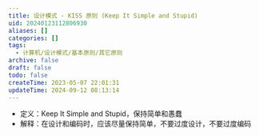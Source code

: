 ```yaml
---
title: 设计模式 - KISS 原则 (Keep It Simple and Stupid)
uid: 20240123112806930
aliases: []
categories: []
tags:
  - 计算机/设计模式/基本原则/其它原则
archive: false
draft: false
todo: false
createTime: 2023-05-07 22:01:31
updateTime: 2024-09-12 08:13:14
---
```


- 定义：Keep It Simple and Stupid，保持简单和愚蠢
- 解释：在设计和编码时，应该尽量保持简单，不要过度设计，不要过度编码
